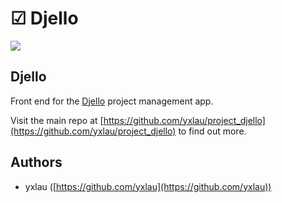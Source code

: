 # ☑︎ Djello
![](https://user-images.githubusercontent.com/22121223/33110355-3769d06c-cf82-11e7-827f-249ee6fb7258.png)

## Djello
Front end for the [Djello](https://yxlau.github.io/project_djello_react) project management app.

Visit the main repo at [https://github.com/yxlau/project_djello](https://github.com/yxlau/project_djello) to find out more.

## Authors
- yxlau ([https://github.com/yxlau](https://github.com/yxlau))

